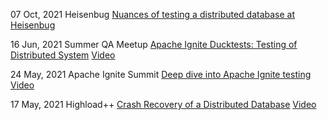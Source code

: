 07 Oct, 2021 
Heisenbug
[Nuances of testing a distributed database at Heisenbug](https://heisenbug-moscow.ru/talks/4wwcjxql9ii1y4ajjk25de/)

16 Jun, 2021 
Summer QA Meetup
[Apache Ignite Ducktests: Testing of Distributed System](https://www.meetup.com/St-Petersburg-Apache-Ignite-Meetup/events/278467433/)
[Video](https://youtu.be/f-i9COU5uAQ)

24 May, 2021 
Apache Ignite Summit
[Deep dive into Apache Ignite testing](https://ignite-summit.org/sessions/256034)
[Video](https://youtu.be/uRRlGrSA3NY?t=168)

17 May, 2021
Highload++
[Crash Recovery of a Distributed Database](https://www.highload.ru/spring/2021/abstracts/6504)
[Video](https://www.youtube.com/watch?v=UZsvCNjbkww)
